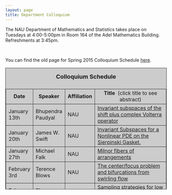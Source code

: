 ```yaml
---
layout: page
title: Department Colloquium
---
```


The NAU Department of Mathematics and Statistics takes place on Tuesdays at 4:00-5:00pm in Room 164 of the Adel Mathematics
Building. Refreshments at 3:45pm.

</p></center><p><br>
<table width="90%" height="381" border="" align="center" bordercolor="#333333" bgcolor="#CCCCCC">
<caption>
<center>
  <p><b><font size="+1">Colloquium Schedule</font></b></p>
  </center>
</caption>

<tbody><tr>
<td width="12%">
<center>
  <b>Date</b>
</center></td>

<td width="16%">
<center>
  <b>Speaker</b>
</center></td>

<td width="17%">
<center>
  <b>Affiliation</b>
</center></td>

<td width="55%">
<center>
  <b>Title&nbsp;</b> (click title to see abstract)
</center></td>
</tr>

<tr>
<td>January 13th</td>
<td>Bhupendra Paudyal</td>
<td>NAU</td>
<td><a href="https://github.com/NAUMathStat/seminars/blob/gh-pages/colloquium_files/paudyal_011315.pdf" target="_blank">Invariant subspaces of the shift plus complex Volterra operator</a></td>
</tr>

<tr>
<td>January 20th</td>
<td>James W. Swift</td>
<td>NAU</td>
<td><a href="colloquium_files/swift_012015.pdf" target="_blank">
Invariant Subspaces for a Nonlinear PDE on the Sierpinski Gasket.</a></td>
</tr>

<tr>
  <td>January 27th</td>
  <td>Michael Falk</td>
  <td>NAU</td>
<td><a href="colloquium_files/falk_012715.pdf" target="_blank">Milnor fibers of arrangements</a></td>
</tr>

<tr>
  <td>February 3rd</td>
  <td>Terence Blows</td>
  <td> NAU</td>
<td><a href="colloquium_files/blows_020315.pdf" target="_blank">The center/focus problem and bifurcations from swirling flow</a></td>
</tr>

<tr>
  <td>February 10th</td>
  <td>Slava Fofanov</td>
  <td>NAU</td>
<td><a href="colloquium_files/fofanov_021015.pdf" target="_blank">Sampling strategies for low carriage-rate pathogen detection</a></td>
</tr>

<tr>
  <td>February 17th</td>
  <td>James Palmer </td>
  <td>NAU, <br>EE and CS</td>
<td><a href="colloquium_files/palmer_021715.pdf" target="_blank">Experiments in Exponential Perspective</a></td>
</tr>

<tr>
  <td>February 24th</td>
  <td>Reserved for Interview Talks <br> at this time</td>
  <td></td>
<td></td>
</tr>

<tr>
  <td>March 3rd</td>
  <td>Reserved for Interview Talks <br> at this time</td>
  <td></td>
<td></td>
</tr>

<tr>
  <td>March 10th</td>
  <td>Reserved for Interview Talks <br> at this time</td>
  <td></td>
<td></td>
</tr>

<tr>
  <td>March 17th</td>
  <td>Spring Break</td>
  <td></td>
<td></td>
</tr>

<tr>
  <td>March 24th</td>
  <td>Reserved for Interview Talks <br> at this time</td>
  <td></td>
<td></td>
</tr>

<tr>
  <td>March 31st</td>
  <td>Reserved for Interview Talks <br> at this time</td>
  <td></td>
<td></td>
</tr>

<tr>
  <td>April 7th</td>
  <td>Dana Ernst</td>
  <td>NAU</td>
<td><a href="colloquium_files/ernst_040715.pdf" target="_blank">TBA</a></td>
</tr>

<tr>
  <td>April 14th</td>
  <td>Thomas Holtzworth</td>
  <td>NAU</td>
<td><a href="colloquium_files/holtzworth_041415.pdf" target="_blank">Thesis talk<br>Mentor: Falk</a></td>
</tr>

<tr>
  <td>April 21st</td>
  <td>Michael McHenry </td>
  <td>NAU</td>
<td><a href="colloquium_files/mchenry_042115.pdf" target="_blank">Thesis talk<br>Mentor: Neuberger</a></td>
</tr>

<tr>
  <td>April 28th</td>
  <td>Honors Week</td>
  <td>TBA</td>
<td>TBA</td>
</tr>

You can find the old page for Spring 2015 Colloquium Schedule [here](http://jan.ucc.nau.edu/~jmn3/S15_colloquium.html).
